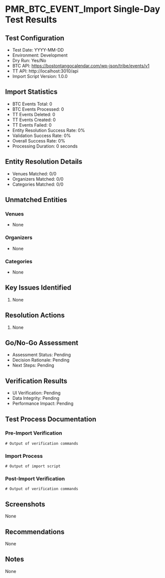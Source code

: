 # PMR_BTC_EVENT_Import Single-Day Test Results

## Test Configuration
- Test Date: YYYY-MM-DD
- Environment: Development
- Dry Run: Yes/No
- BTC API: https://bostontangocalendar.com/wp-json/tribe/events/v1
- TT API: http://localhost:3010/api
- Import Script Version: 1.0.0

## Import Statistics
- BTC Events Total: 0
- BTC Events Processed: 0
- TT Events Deleted: 0
- TT Events Created: 0
- TT Events Failed: 0
- Entity Resolution Success Rate: 0%
- Validation Success Rate: 0%
- Overall Success Rate: 0%
- Processing Duration: 0 seconds

## Entity Resolution Details
- Venues Matched: 0/0
- Organizers Matched: 0/0
- Categories Matched: 0/0

## Unmatched Entities
### Venues
- None

### Organizers
- None

### Categories
- None

## Key Issues Identified
1. None

## Resolution Actions
1. None

## Go/No-Go Assessment
- Assessment Status: Pending
- Decision Rationale: Pending
- Next Steps: Pending

## Verification Results
- UI Verification: Pending
- Data Integrity: Pending
- Performance Impact: Pending

## Test Process Documentation

### Pre-Import Verification
```
# Output of verification commands
```

### Import Process
```
# Output of import script
```

### Post-Import Verification
```
# Output of verification commands
```

## Screenshots
None

## Recommendations
None

## Notes
None